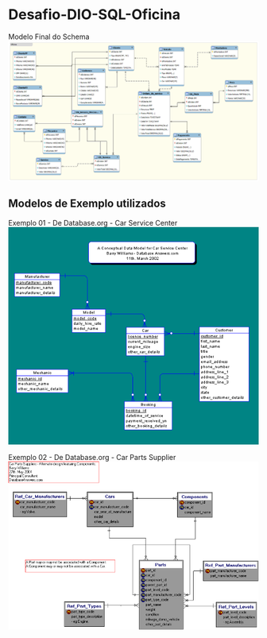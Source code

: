 # Desafio-DIO-SQL-Oficina

Modelo Final do Schema
![Modelo Final do Schema](Images/Schema%20Final.png)

## Modelos de Exemplo utilizados

Exemplo 01 - De Database.org - Car Service Center
![Imagem exemplo 01](Images/car_svc_center_conceptual.gif)

Exemplo 02 - De Database.org - Car Parts Supplier
![Imagem_exemplo_02](Images/car_parts_suppliers_alt_dezign.gif)